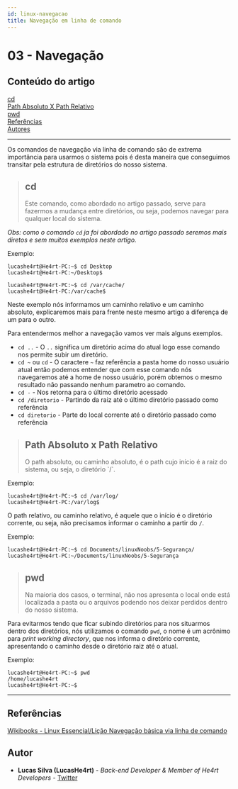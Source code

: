 ```yaml
---
id: linux-navegacao
title: Navegação em linha de comando
---
```


# 03 - Navegação

## Conteúdo do artigo

[cd](#cd)<br>
[Path Absoluto X Path Relativo](#path)<br>
[pwd](#pwd)<br>
[Referências](#Referências)<br>
[Autores](#Autores)

---

Os comandos de navegação via linha de comando são de extrema importância para usarmos o sistema pois é desta maneira que conseguimos transitar pela estrutura de diretórios do nosso sistema.

> ## cd
>
> Este comando, como abordado no artigo passado, serve para fazermos a mudança entre diretórios, ou seja, podemos navegar para qualquer local do sistema.

_Obs: como o comando `cd` ja foi abordado no artigo passado seremos mais diretos e sem muitos exemplos neste artigo._

Exemplo:

```console
lucashe4rt@He4rt-PC:~$ cd Desktop
lucashe4rt@He4rt-PC:~/Desktop$

lucashe4rt@He4rt-PC:~$ cd /var/cache/
lucashe4rt@He4rt-PC:/var/cache$
```

Neste exemplo nós informamos um caminho relativo e um caminho absoluto, explicaremos mais para frente neste mesmo artigo a diferença de um para o outro.

Para entendermos melhor a navegação vamos ver mais alguns exemplos.

- `cd ..` - O `..` significa um diretório acima do atual logo esse comando nos permite subir um diretório.
- `cd ~` ou `cd` - O caractere `~` faz referência a pasta home do nosso usuário atual então podemos entender que com esse comando nós navegaremos até a home de nosso usuário, porém obtemos o mesmo resultado não passando nenhum parametro ao comando.
- `cd -` - Nos retorna para o último diretório acessado
- `cd /diretorio` - Partindo da raiz até o último diretório passado como referência
- `cd diretorio` - Parte do local corrente até o diretório passado como referência

> <h2 id="path">Path Absoluto x Path Relativo</h2>
>  O path absoluto, ou caminho absoluto, é o path cujo início é a raiz do sistema, ou seja, o diretório `/`.

Exemplo:

```console
lucashe4rt@He4rt-PC:~$ cd /var/log/
lucashe4rt@He4rt-PC:/var/log$
```

O path relativo, ou caminho relativo, é aquele que o início é o diretório corrente, ou seja, não precisamos informar o caminho a partir do `/`.

Exemplo:

```console
lucashe4rt@He4rt-PC:~$ cd Documents/linuxNoobs/5-Segurança/
lucashe4rt@He4rt-PC:~/Documents/linuxNoobs/5-Segurança
```

> ## pwd
>
> Na maioria dos casos, o terminal, não nos apresenta o local onde está localizada a pasta ou o arquivos podendo nos deixar perdidos dentro do nosso sistema.

Para evitarmos tendo que ficar subindo diretórios para nos situarmos dentro dos diretórios, nós utilizamos o comando `pwd`, o nome é um acrônimo para _print working directory_, que nos informa o diretório corrente, apresentando o caminho desde o diretório raiz até o atual.

Exemplo:

```console
lucashe4rt@He4rt-PC:~$ pwd
/home/lucashe4rt
lucashe4rt@He4rt-PC:~$
```

---

## Referências

[Wikibooks - Linux Essencial/Lição Navegação básica via linha de comando](https://pt.wikibooks.org/wiki/Linux_Essencial/Li%C3%A7%C3%A3o_Navega%C3%A7%C3%A3o_b%C3%A1sica_via_linha_de_comando)

## Autor

- **Lucas Silva (LucasHe4rt)** - _Back-end Developer & Member of He4rt Developers_ - [Twitter](https://twitter.com/lucashe4rt)
